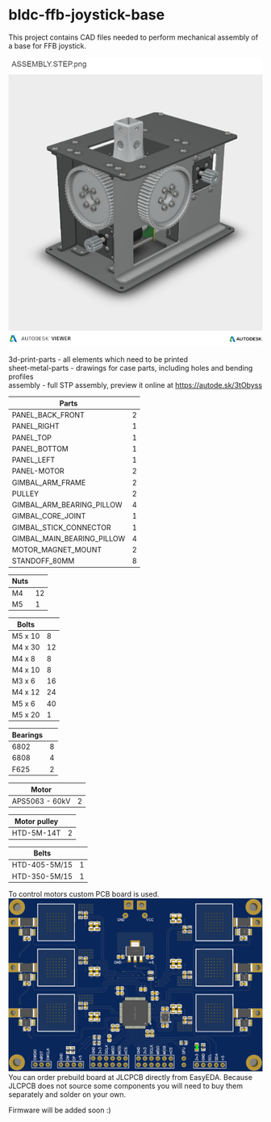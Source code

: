 # bldc-ffb-joystick-base
This project contains CAD files needed to perform mechanical assembly of a base for FFB joystick.

![image](assembly.png) 

3d-print-parts - all elements which need to be printed  
sheet-metal-parts - drawings for case parts, including holes and bending profiles  
assembly - full STP assembly, preview it online at https://autode.sk/3tObyss  
  
  
| Parts                         |    |
| ----------------------------- | -- |
| PANEL\_BACK\_FRONT            | 2  |
| PANEL\_RIGHT                  | 1  |
| PANEL\_TOP                    | 1  |
| PANEL\_BOTTOM                 | 1  |
| PANEL\_LEFT                   | 1  |
| PANEL-MOTOR                   | 2  |
| GIMBAL\_ARM\_FRAME            | 2  |
| PULLEY                        | 2  |
| GIMBAL\_ARM\_BEARING\_PILLOW  | 4  |
| GIMBAL\_CORE\_JOINT           | 1  |
| GIMBAL\_STICK\_CONNECTOR      | 1  |
| GIMBAL\_MAIN\_BEARING\_PILLOW | 4  |
| MOTOR\_MAGNET\_MOUNT          | 2  |
| STANDOFF\_80MM                | 8  |

| Nuts                          |    |
| ----------------------------- | -- |
| M4                            | 12 |
| M5                            | 1  |


| Bolts                         |    |
| ----------------------------- | -- |
| M5 x 10                       | 8  |
| M4 x 30                       | 12 |
| M4 x 8                        | 8  |
| M4 x 10                       | 8  |
| M3 x 6                        | 16 |
| M4 x 12                       | 24 |
| M5 x 6                        | 40 |
| M5 x 20                       | 1  |

| Bearings                      |    |
| ----------------------------- | -- |
| 6802                          | 8  |
| 6808                          | 4  |
| F625                          | 2  |

| Motor                         |    |
| ----------------------------- | -- |
| APS5063 - 60kV                | 2  |

| Motor pulley                  |    |
| ----------------------------- | -- |
| HTD-5M-14T                    | 2  |

| Belts                  		|    |
| ----------------------------- | -- |
| HTD-405-5M/15                 | 1  |
| HTD-350-5M/15                 | 1  |
  
To control motors custom PCB board is used. 
[![image](/images/pcb.jpg)](https://oshwlab.com/olukelo/btn8982-three-phase-controller_copy_copy_copy)
You can order prebuild board at JLCPCB directly from EasyEDA. Because JLCPCB does not source some components you will need to buy them separately and solder on your own.
  
Firmware will be added soon :)